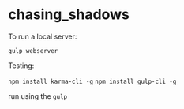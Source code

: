# chasing_shadows


To run a local server:

`gulp webserver`

Testing:

`npm install karma-cli -g`
`npm install gulp-cli -g`

run using the `gulp`
